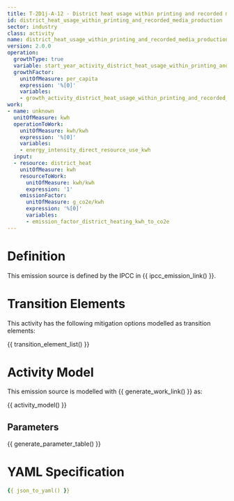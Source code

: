 ```yaml
---
title: T-2D1j-A-12 - District heat usage within printing and recorded media production
id: district_heat_usage_within_printing_and_recorded_media_production
sector: industry
class: activity
name: district_heat_usage_within_printing_and_recorded_media_production
version: 2.0.0
operation:
  growthType: true
  variable: start_year_activity_district_heat_usage_within_printing_and_recorded_media_production
  growthFactor:
    unitOfMeasure: per_capita
    expression: '%[0]'
    variables:
    - growth_activity_district_heat_usage_within_printing_and_recorded_media_production
work:
- name: unknown
  unitOfMeasure: kwh
  operationToWork:
    unitOfMeasure: kwh/kwh
    expression: '%[0]'
    variables:
    - energy_intensity_direct_resource_use_kwh
  input:
  - resource: district_heat
    unitOfMeasure: kwh
    resourceToWork:
      unitOfMeasure: kwh/kwh
      expression: '1'
    emissionFactor:
      unitOfMeasure: g_co2e/kwh
      expression: '%[0]'
      variables:
      - emission_factor_district_heating_kwh_to_co2e
---
```



# Definition
This emission source is defined by the IPCC in {{ ipcc_emission_link() }}.

# Transition Elements

This activity has the following mitigation options modelled as transition elements:

{{ transition_element_list() }}

# Activity Model
This emission source is modelled with {{ generate_work_link() }} as:

{{ activity_model() }}

## Parameters

{{ generate_parameter_table() }}

# YAML Specification

```yaml
{{ json_to_yaml() }}
```

